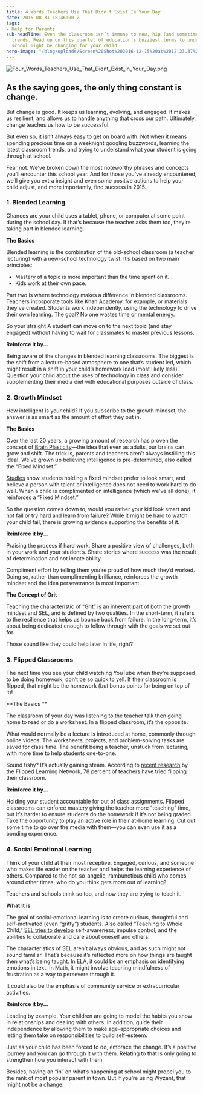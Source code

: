 ```yaml
---
title: 4 Words Teachers Use That Didn’t Exist In Your Day
date: 2015-08-31 18:46:00 Z
tags:
- Help for Parents
sub-headline: Even the classroom isn’t immune to new, hip (and sometimes confusing)
  trends. Read up on this quartet of education’s buzziest terms to understand how
  school might be changing for your child.
hero-image: "/blog/uploads/Screen%20Shot%202016-12-15%20at%2012.33.37%20PM%20(1).png"
---
```


![Four_Words_Teachers_Use_That_Didnt_Exist_in_Your_Day.png](/blog/uploads/Four_Words_Teachers_Use_That_Didnt_Exist_in_Your_Day.png)

## As the saying goes, the only thing constant is change.

But change is good. It keeps us learning, evolving, and engaged. It makes us resilient, and allows us to handle anything that cross our path. Ultimately, change teaches us how to be successful.

But even so, it isn’t always easy to get on board with. Not when it means spending precious time on a weeknight googling buzzwords, learning the latest classroom trends, and trying to understand what your student is going through at school.

Fear not. We’ve broken down the most noteworthy phrases and concepts you’ll encounter this school year. And for those you’ve already encountered, we’ll give you extra insight and even some positive actions to help your child adjust, and more importantly, find success in 2015.

### 1. Blended Learning

Chances are your child uses a tablet, phone, or computer at some point during the school day. If that’s because the teacher asks them too, they’re taking part in blended learning.

**The Basics**

Blended learning is the combination of the old-school classroom (a teacher lecturing) with a new-school technology twist. It’s based on two main principles:

* Mastery of a topic is more important than the time spent on it.
* Kids work at their own pace.

Part two is where technology makes a difference in blended classrooms. Teachers incorporate tools like Khan Academy, for example, or materials they’ve created. Students work independently, using the technology to drive their own learning. The goal? No one wastes time or mental energy.

So your straight A student can move on to the next topic (and stay engaged) without having to wait for classmates to master previous lessons.

**Reinforce it by...**

Being aware of the changes in blended learning classrooms. The biggest is the shift from a lecture-based atmosphere to one that’s student led, which might result in a shift in your child’s homework load (most likely less). Question your child about the uses of technology in class and consider supplementing their media diet with educational purposes outside of class.

### 2. Growth Mindset

How intelligent is your child? If you subscribe to the growth mindset, the answer is as smart as the amount of effort they put in.

**The Basics**

Over the last 20 years, a growing amount of research has proven the concept of [Brain Plasticity](http://articles.mercola.com/sites/articles/archive/2015/01/15/neuroplasticity-brain-health.aspx)—the idea that even as adults, our brains can grow and shift. The trick is, parents and teachers aren’t always instilling this ideal. We’ve grown up believing intelligence is pre-determined, also called the “Fixed Mindset.”

[Studies](http://www.scientificamerican.com/article/the-secret-to-raising-smart-kids1/) show students holding a fixed mindset prefer to look smart, and believe a person with talent or intelligence does not need to work hard to do well. When a child is complimented on intelligence (which we’ve all done), it reinforces a “Fixed Mindset.”

So the question comes down to, would you rather your kid look smart and not fail or try hard and learn from failure? While it might be hard to watch your child fail, there is growing evidence supporting the benefits of it.

**Reinforce it by...**

Praising the process if hard work. Share a positive view of challenges, both in your work and your student’s. Share stories where success was the result of determination and not innate ability.

Compliment effort by telling them you’re proud of how much they’d worked. Doing so, rather than complimenting brilliance, reinforces the growth mindset and the idea perseverance is most important.

**The Concept of Grit**

Teaching the characteristic of “Grit” is an inherent part of both the growth mindset and SEL, and is defined by two qualities. In the short-term, it refers to the resilience that helps us bounce back from failure. In the long-term, it’s about being dedicated enough to follow through with the goals we set out for.

Those sound like they could help later in life, right?

### 3. Flipped Classrooms

The next time you see your child watching YouTube when they’re supposed to be doing homework, don’t be so quick to yell. If their classroom is flipped, that might be the homework (but bonus points for being on top of it)!

**The Basics **

The classroom of your day was listening to the teacher talk then going home to read or do a worksheet. In a flipped classroom, it’s the opposite.

What would normally be a lecture is introduced at home, commonly through online videos. The worksheets, projects, and problem-solving tasks are saved for class time. The benefit being a teacher, unstuck from lecturing, with more time to help students one-to-one.

Sound fishy? It’s actually gaining steam. According to [recent research](http://www.flippedlearning.org/cms/lib07/VA01923112/Centricity/Domain/41/Extension%20of%20FLipped%20Learning%20LIt%20Review%20June%202014.pdf) by the Flipped Learning Network, 78 percent of teachers have tried flipping their classroom.

**Reinforce it by...**

Holding your student accountable for out of class assignments. Flipped classrooms can enforce mastery giving the teacher more “teaching” time, but it’s harder to ensure students do the homework if it’s not being graded. Take the opportunity to play an active role in their at-home learning. Cut out some time to go over the media with them—you can even use it as a bonding experience.

### 4. Social Emotional Learning

Think of your child at their most receptive. Engaged, curious, and someone who makes life easier on the teacher and helps the learning experience of others. Compared to the not-so-angelic, rambunctious child who comes around other times, who do you think gets more out of learning?

Teachers and schools think so too, and now they are trying to teach it.

**What it is**

The goal of social-emotional learning is to create curious, thoughtful and self-motivated (even “gritty”) students. Also called “Teaching to Whole Child,” [SEL tries to develop](http://www.casel.org/social-and-emotional-learning/outcomes/) self-awareness, impulse control, and the abilities to collaborate and care about oneself and others.

The characteristics of SEL aren’t always obvious, and as such might not sound familiar. That’s because it’s reflected more on how things are taught then what’s being taught. In ELA, it could be an emphasis on identifying emotions in text. In Math, it might involve teaching mindfulness of frustration as a way to persevere through it.

It could also be the emphasis of community service or extracurricular activities.

**Reinforce it by...**

Leading by example. Your children are going to model the habits you show in relationships and dealing with others. In addition, guide their independence by allowing them to make age-appropriate choices and letting them take on responsibilities to build self-esteem.

Just as your child has been forced to do, embrace the change. It’s a positive journey and you can go through it with them. Relating to that is only going to strengthen how you interact with them.

Besides, having an “in” on what’s happening at school might propel you to the rank of most popular parent in town. But if you’re using Wyzant, that might not be a change.
